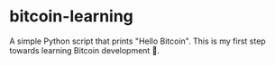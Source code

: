 # bitcoin-learning
A simple Python script that prints "Hello Bitcoin".  This is my first step towards learning Bitcoin development 🚀.
